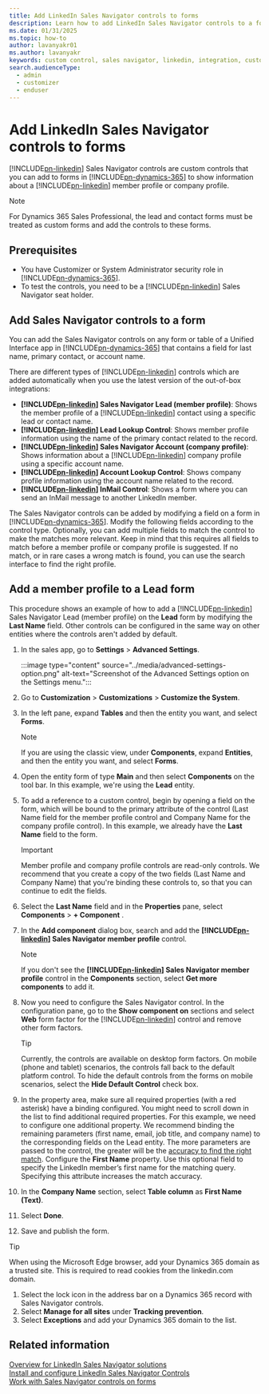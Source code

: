 ```yaml
---
title: Add LinkedIn Sales Navigator controls to forms
description: Learn how to add LinkedIn Sales Navigator controls to a form. This page walks you through an example which can be followed in the same way on other entities.
ms.date: 01/31/2025
ms.topic: how-to
author: lavanyakr01
ms.author: lavanyakr
keywords: custom control, sales navigator, linkedin, integration, customization
search.audienceType: 
  - admin
  - customizer
  - enduser
---
```


# Add LinkedIn Sales Navigator controls to forms

[!INCLUDE[pn-linkedin](../../includes/pn-linkedin.md)] Sales Navigator controls are custom controls that you can add to forms in [!INCLUDE[pn-dynamics-365](../../includes/pn-dynamics-365.md)] to show information about a [!INCLUDE[pn-linkedin](../../includes/pn-linkedin.md)] member profile or company profile.

> [!NOTE]
> For Dynamics 365 Sales Professional, the lead and contact forms must be treated as custom forms and add the controls to these forms.

## Prerequisites

- You have Customizer or System Administrator security role in [!INCLUDE[pn-dynamics-365](../../includes/pn-dynamics-365.md)].  
- To test the controls, you need to be a [!INCLUDE[pn-linkedin](../../includes/pn-linkedin.md)] Sales Navigator seat holder.

## Add Sales Navigator controls to a form

You can add the Sales Navigator controls on any form or table of a Unified Interface app in [!INCLUDE[pn-dynamics-365](../../includes/pn-dynamics-365.md)] that contains a field for last name, primary contact, or account name.

There are different types of [!INCLUDE[pn-linkedin](../../includes/pn-linkedin.md)] controls which are added automatically when you use the latest version of the out-of-box integrations:

- **[!INCLUDE[pn-linkedin](../../includes/pn-linkedin.md)] Sales Navigator Lead (member profile)**: Shows the member profile of a [!INCLUDE[pn-linkedin](../../includes/pn-linkedin.md)] contact using a specific lead or contact name.
- **[!INCLUDE[pn-linkedin](../../includes/pn-linkedin.md)] Lead Lookup Control**: Shows member profile information using the name of the primary contact related to the record.
- **[!INCLUDE[pn-linkedin](../../includes/pn-linkedin.md)] Sales Navigator Account (company profile)**: Shows information about a [!INCLUDE[pn-linkedin](../../includes/pn-linkedin.md)] company profile using a specific account name.
- **[!INCLUDE[pn-linkedin](../../includes/pn-linkedin.md)] Account Lookup Control**: Shows company profile information using the account name related to the record.
- **[!INCLUDE[pn-linkedin](../../includes/pn-linkedin.md)] InMail Control**: Shows a form where you can send an InMail message to another LinkedIn member.

The Sales Navigator controls can be added by modifying a field on a form in [!INCLUDE[pn-dynamics-365](../../includes/pn-dynamics-365.md)]. Modify the following fields according to the control type. Optionally, you can add multiple fields to match the control to make the matches more relevant. Keep in mind that this requires all fields to match before a member profile or company profile is suggested. If no match, or in rare cases a wrong match is found, you can use the search interface to find the right profile.

## Add a member profile to a Lead form

This procedure shows an example of how to add a [!INCLUDE[pn-linkedin](../../includes/pn-linkedin.md)] Sales Navigator Lead (member profile) on the **Lead** form by modifying the **Last Name** field. Other controls can be configured in the same way on other entities where the controls aren't added by default.

1. In the sales app, go to **Settings** > **Advanced Settings**.  

    :::image type="content" source="../media/advanced-settings-option.png" alt-text="Screenshot of the Advanced Settings option on the Settings menu.":::

1. Go to **Customization** > **Customizations** > **Customize the System**.  
1. In the left pane, expand **Tables** and then the entity you want, and select **Forms**.  

    >[!NOTE]
    >If you are using the classic view, under **Components**, expand **Entities**, and then the entity you want, and select **Forms**.  

1. Open the entity form of type **Main** and then select **Components** on the tool bar.  In this example, we're using the **Lead** entity.

1. To add a reference to a custom control, begin by opening a field on the form, which will be bound to the primary attribute of the control (Last Name field for the member profile control and Company Name for the company profile control). In this example, we already have the **Last Name** field to the form.

   > [!IMPORTANT]
   > Member profile and company profile controls are read-only controls. We recommend that you create a copy of the two fields (Last Name and Company Name) that you're binding these controls to, so that you can continue to edit the fields.

1. Select the **Last Name** field and in the **Properties** pane, select **Components** > **+ Component** .  
1. In the **Add component**  dialog box, search and add the **[!INCLUDE[pn-linkedin](../../includes/pn-linkedin.md)] Sales Navigator member profile** control.

    >[!NOTE]
    >If you don't see the **[!INCLUDE[pn-linkedin](../../includes/pn-linkedin.md)] Sales Navigator member profile** control in the **Components** section, select **Get more components** to add it.  

1. Now you need to configure the Sales Navigator control. In the configuration pane, go to the **Show component on** sections and select **Web** form factor for the [!INCLUDE[pn-linkedin](../../includes/pn-linkedin.md)] control and remove other form factors.  

   > [!TIP]
   > Currently, the controls are available on desktop form factors. On mobile (phone and tablet) scenarios, the controls fall back to the default platform control. To hide the default controls from the forms on mobile scenarios, select the **Hide Default Control** check box.

1. In the property area, make sure all required properties (with a red asterisk) have a binding configured. You might need to scroll down in the list to find additional required properties. For this example, we need to configure one additional property. We recommend binding the remaining parameters (first name, email, job title, and company name) to the corresponding fields on the Lead entity. The more parameters are passed to the control, the greater will be the [accuracy to find the right match](https://www.linkedin.com/help/sales-navigator/answer/77041/leads-contacts-and-accounts-matching-between-sales-navigator-and-your-crm). Configure the **First Name** property. Use this optional field to specify the LinkedIn member’s first name for the matching query. Specifying this attribute increases the match accuracy.  

1. In the **Company Name** section, select **Table column** as **First Name (Text)**.  

1. Select **Done**.

1. Save and publish the form.

> [!TIP]
> When using the Microsoft Edge browser, add your Dynamics 365 domain as a trusted site. This is required to read cookies from the linkedin.com domain.  
> 1. Select the lock icon in the address bar on a Dynamics 365 record with Sales Navigator controls.  
> 2. Select **Manage for all sites** under **Tracking prevention**.  
> 3. Select **Exceptions** and add your Dynamics 365 domain to the list.

## Related information

[Overview for LinkedIn Sales Navigator solutions](integrate-sales-navigator.md)  
[Install and configure LinkedIn Sales Navigator Controls](install-sales-navigator.md)  
[Work with Sales Navigator controls on forms](view-sales-navigator-forms.md)
